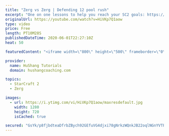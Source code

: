 ```yaml
---
title: "Zerg vs Zerg | Defending 12 pool rush"
excerpt: "One on one lessons to help you reach your SC2 goals: https://www.hushangcoaching.com ------------------------------------------------------------------------------------------------------- In this guide we take a look at how to defend one of the most infamous \"zerg rushes\" in sc2: the 12 pool. This rush"
originalUrl: https://youtube.com/watch?v=HiVKp7Q1aow
type: video
price: Free
length: PT10M28S
publishedDateTime: 2020-06-01T22:27:10Z
heat: 50

featuredContent: "<iframe width=\"800\" height=\"500\" frameborder=\"0\" src=\"https://www.youtube.com/embed/HiVKp7Q1aow\" allow=\"accelerometer; autoplay; encrypted-media; gyroscope; picture-in-picture\" allowfullscreen></iframe>"

provider:
  name: HuShang Tutorials
  domain: hushangcoaching.com

topics:
  - StarCraft 2
  - Zerg

images:
  - url: https://i.ytimg.com/vi/HiVKp7Q1aow/maxresdefault.jpg
    width: 1280
    height: 720
    isCached: true

secured: "GsYk/p8fjbdteaDfrbZBych92GEfuVG4djxi78gNrkzWQnkJB22oqlNGnYVTPUw0xO+tnBo3HhyADFRrmv1fMR1B7QZd6GaJXaK+j37QQNiUAsSmS6nrqBzYISuaSi4+UvFyy+AmQkhzdZTxdboP4rHNWe6aDxvwX2LDMN15QfwMSa7FTw8BVQYAMKsZIDFSVxEWXmvPHcne7FeRw3k6AfOTT/AE5R1/KL23OtokY3gx/v0YLkX7fiqisIBEQiUUVOFbPe/RmAS1uey1Yp31Csdyb2c79ykmi5dwtMuj4c2jCYojmc0EvGDBfIRWpvaAtOQC9UkSBA6o5lgh/rNvmotTYl9VhNUTbVZjwWo47EauhqCgtBJeFy/9C8JaZeaX7giF35xKWVxY/Y8wf+/LZRLsBoR2VhdKr97yOdAbgr0=;UxhGFnLZZzG4/zh7Wozv4A=="
---
```


